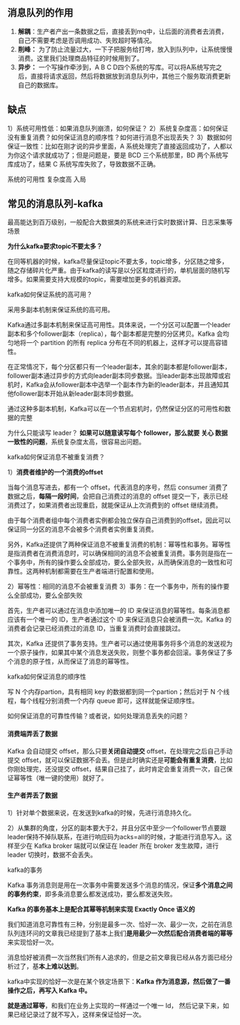 ## 消息队列的作用

1) **解耦**：生产者产出一条数据之后，直接丢到mq中，让后面的消费者去消费，自己不需要考虑是否调用成功、失败超时等情况。
2) **削峰：** 为了防止流量过大，一下子把服务给打垮，放入到队列中，让系统慢慢消费。这里我们处理商品特征的时候用到了。
4) **异步：** 一个写操作牵涉到，A B C D四个系统的写库。可以将A系统写完之后，直接将请求返回，然后将数据放到消息队列中，其他三个服务取消费更新自己的数据库。

## 缺点

1）系统可用性低：如果消息队列崩溃，如何保证？
2）系统复杂度高：如何保证没有重复消费？如何保证消息的顺序性？如何进行消息不出现丢失？
3）数据如何保证一致性：比如在刚才说的异步里面，A 系统处理完了直接返回成功了，人都以为你这个请求就成功了；但是问题是，要是 BCD 三个系统那里，BD 两个系统写库成功了，结果 C 系统写库失败了，导致数据不正确。

系统的可用性
复杂度高
入局

## 常见的消息队列-kafka


最高能达到百万级别，一般配合大数据类的系统来进行实时数据计算、日志采集等场景

**为什么kafka要求topic不要太多？**

在同等机器的时候，kafka尽量保证topic不要太多，topic增多，分区随之增多，随之存储碎片化严重。由于kafka的读写是以分区粒度进行的，单机层面的随机写增多。如果需要支持大规模的topic，需要增加更多的机器资源。


kafka如何保证系统的高可用？

采用多副本机制来保证系统的高可用。

Kafka通过多副本机制来保证高可用性。具体来说，一个分区可以配置一个leader副本和多个follower副本（replica），每个副本都是完整的分区拷贝。Kafka 会均匀地将一个 partition 的所有 replica 分布在不同的机器上，这样才可以提高容错性。

在正常情况下，每个分区都只有一个leader副本，其余的副本都是follower副本，follower副本通过异步的方式向leader副本同步数据。当leader副本出现故障或宕机时，Kafka会从follower副本中选举一个副本作为新的leader副本，并且通知其他follower副本开始从新leader副本同步数据。

通过这种多副本机制，Kafka可以在一个节点宕机时，仍然保证分区的可用性和数据的完整


为什么只能读写 leader？
	**如果可以随意读写每个 follower，那么就要 关心 数据一致性的问题**，系统复杂度太高，很容易出问题。



kafka如何保证消息不被重复消费？

1）**消费者维护的一个消费的offset**

当每个消息写进去，都有一个 offset，代表消息的序号，然后 consumer 消费了数据之后，**每隔一段时间**，会把自己消费过的消息的 offset 提交一下，表示已经消费过了，如果消费者出现重启，就能保证从上次消费到的 offset 继续消费。

由于每个消费者组中每个消费者实例都会独立保存自己消费到的offset，因此可以保证同一分区的消息不会被多个消费者实例重复消费。

另外，Kafka还提供了两种保证消息不被重复消费的机制：幂等性和事务。幂等性是指消费者在消费消息时，可以确保相同的消息不会被重复消费。事务则是指在一个事务中，所有的操作要么全部成功，要么全部失败，从而确保消息的一致性和可靠性。这两种机制都需要在生产者端进行配置和使用。


2）幂等性：相同的消息不会被重复消费
3）事务：在一个事务中，所有的操作要么全部成功，要么全部失败

首先，生产者可以通过在消息中添加唯一的 ID 来保证消息的幂等性。每条消息都应该有一个唯一的 ID，生产者通过这个 ID 来保证消息只会被消费一次。Kafka 的消费者会记录已经消费过的消息 ID，当重复消费时会直接跳过。

其次，Kafka 还提供了事务支持。生产者可以通过使用事务将多个消息的发送视为一个原子操作，如果其中某个消息发送失败，则整个事务都会回滚。事务保证了多个消息的原子性，从而保证了消息的幂等性。


kafka如何保证消息的顺序性

写 N 个内存partion，具有相同 key 的数据都到同一个partion；然后对于 N 个线程，每个线程分别消费一个内存 queue 即可，这样就能保证顺序性。


如何保证消息的可靠性传输？或者说，如何处理消息丢失的问题？

#### 消费端弄丢了数据

 Kafka 会自动提交 offset，那么只要**关闭自动提交** offset，在处理完之后自己手动提交 offset，就可以保证数据不会丢。但是此时确实还是**可能会有重复消费**，比如你刚处理完，还没提交 offset，结果自己挂了，此时肯定会重复消费一次，自己保证幂等性（唯一键的使用）就好了。

#### 生产者弄丢了数据

1）针对单个数据来说，在发送到kafka的时候，先进行消息持久化。

2）从集群的角度，分区的副本要大于2，并且分区中至少一个follower节点要跟leader保持不掉队联系，在进行响应码为acks=all的时候，才能进行消息写入。这样至少在 Kafka broker 端就可以保证在 leader 所在 broker 发生故障，进行 leader 切换时，数据不会丢失。



kafka的事务


Kafka 事务消息则是用在一次事务中需要发送多个消息的情况，保证**多个消息之间的事务约束**，即多条消息要么都发送成功，要么都发送失败。

**Kafka 的事务基本上是配合其幂等机制来实现 Exactly Once 语义的**

我们知道消息可靠性有三种，分别是最多一次、恰好一次、最少一次，之前在消息队列连环问的文章我已经提到了基本上我们**是用最少一次然后配合消费者端的幂等**来实现恰好一次。

消息恰好被消费一次当然我们所有人追求的，但是之前文章我已经从各方面已经分析过了，基**本上难以达到**。

kafka中实现的恰好一次是在某个铁定场景下：**Kafka 作为消息源，然后做了一番操作之后，再写入 Kafka 中。**

**就是通过幂等**，和我们在业务上实现的一样通过一个唯一 Id， 然后记录下来，如果已经记录过了就不写入，这样来保证恰好一次。

